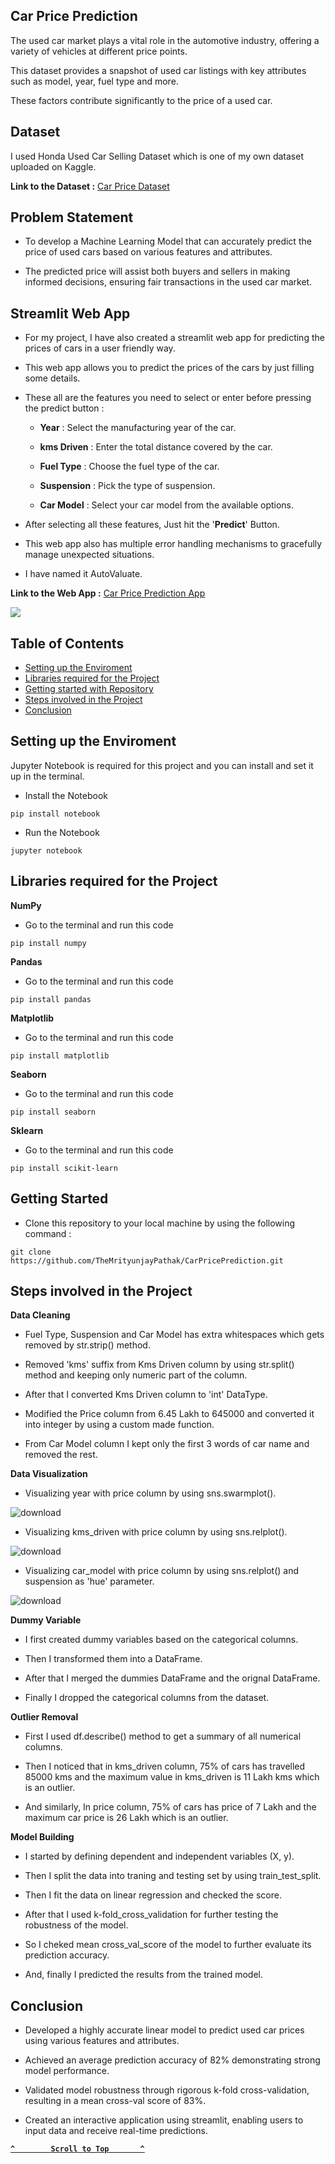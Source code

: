 ## Car Price Prediction

The used car market plays a vital role in the automotive industry, offering a variety of vehicles at different price points.

This dataset provides a snapshot of used car listings with key attributes such as model, year, fuel type and more.

These factors contribute significantly to the price of a used car.

## Dataset

I used Honda Used Car Selling Dataset which is one of my own dataset uploaded on Kaggle.

**Link to the Dataset :** [Car Price Dataset](https://www.kaggle.com/datasets/themrityunjaypathak/honda-car-selling)

## Problem Statement

- To develop a Machine Learning Model that can accurately predict the price of used cars based on various features and attributes.
  
- The predicted price will assist both buyers and sellers in making informed decisions, ensuring fair transactions in the used car market.

## Streamlit Web App

- For my project, I have also created a streamlit web app for predicting the prices of cars in a user friendly way.

- This web app allows you to predict the prices of the cars by just filling some details.

- These all are the features you need to select or enter before pressing the predict button :

  - **Year** : Select the manufacturing year of the car.
    
  - **kms Driven** : Enter the total distance covered by the car.
    
  - **Fuel Type** : Choose the fuel type of the car.
    
  - **Suspension** : Pick the type of suspension.
    
  - **Car Model** : Select your car model from the available options.

- After selecting all these features, Just hit the '**Predict**' Button.

- This web app also has multiple error handling mechanisms to gracefully manage unexpected situations.

- I have named it AutoValuate.

**Link to the Web App :** [Car Price Prediction App](https://car-price-prediction-using-lr.streamlit.app/)

<a href="https://car-price-prediction-using-lr.streamlit.app/"><img src="https://github.com/TheMrityunjayPathak/CarPricePrediction/assets/123563634/9c4ed16e-6741-48db-88ed-778c212ac380"/></a>

## Table of Contents

- [Setting up the Enviroment](#setting-up-the-enviroment)
- [Libraries required for the Project](#libraries-required-for-the-project)
- [Getting started with Repository](#getting-started)
- [Steps involved in the Project](#steps-involved-in-the-project)
- [Conclusion](#conclusion)

## Setting up the Enviroment

Jupyter Notebook is required for this project and you can install and set it up in the terminal.

- Install the Notebook
```
pip install notebook
```

- Run the Notebook
```
jupyter notebook
```

## Libraries required for the Project

**NumPy**

- Go to the terminal and run this code
```
pip install numpy
```

**Pandas**

- Go to the terminal and run this code
```
pip install pandas
```

**Matplotlib**

- Go to the terminal and run this code
```
pip install matplotlib
```

**Seaborn**

- Go to the terminal and run this code
```
pip install seaborn
```

**Sklearn**

- Go to the terminal and run this code
```
pip install scikit-learn
```

## Getting Started

- Clone this repository to your local machine by using the following command :
```
git clone https://github.com/TheMrityunjayPathak/CarPricePrediction.git
```

## Steps involved in the Project

**Data Cleaning**

- Fuel Type, Suspension and Car Model has extra whitespaces which gets removed by str.strip() method.

- Removed 'kms' suffix from Kms Driven column by using str.split() method and keeping only numeric part of the column.

- After that I converted Kms Driven column to 'int' DataType.

- Modified the Price column from 6.45 Lakh to 645000 and converted it into integer by using a custom made function.

- From Car Model column I kept only the first 3 words of car name and removed the rest.

**Data Visualization**

- Visualizing year with price column by using sns.swarmplot().

![download](https://github.com/TheMrityunjayPathak/CarPricePrediction/assets/123563634/5e23ec76-ebe0-4f42-9d72-24b881eceeff)

- Visualizing kms_driven with price column by using sns.relplot().

![download](https://github.com/TheMrityunjayPathak/CarPricePrediction/assets/123563634/3d7c4b1f-a2b3-47c7-8e0d-86c49aa80313)

- Visualizing car_model with price column by using sns.relplot() and suspension as 'hue' parameter.

![download](https://github.com/TheMrityunjayPathak/CarPricePrediction/assets/123563634/c5faa6d5-46ed-4995-82fe-ec042beca0e4)

**Dummy Variable**

- I first created dummy variables based on the categorical columns.

- Then I transformed them into a DataFrame.

- After that I merged the dummies DataFrame and the orignal DataFrame.

- Finally I dropped the categorical columns from the dataset.

**Outlier Removal**

- First I used df.describe() method to get a summary of all numerical columns.

- Then I noticed that in kms_driven column, 75% of cars has travelled 85000 kms and the maximum value in kms_driven is 11 Lakh kms which is an outlier.
  
- And similarly, In price column, 75% of cars has price of 7 Lakh and the maximum car price is 26 Lakh which is an outlier.

**Model Building**

- I started by defining dependent and independent variables (X, y).

- Then I split the data into traning and testing set by using train_test_split.

- Then I fit the data on linear regression and checked the score.

- After that I used k-fold_cross_validation for further testing the robustness of the model.

- So I cheked mean cross_val_score of the model to further evaluate its prediction accuracy.

- And, finally I predicted the results from the trained model.

## Conclusion

- Developed a highly accurate linear model to predict used car prices using various features and attributes.

- Achieved an average prediction accuracy of 82% demonstrating strong model performance.

- Validated model robustness through rigorous k-fold cross-validation, resulting in a mean cross-val score of 83%.

- Created an interactive application using streamlit, enabling users to input data and receive real-time predictions.

<div align='left'>
  
**[`^        Scroll to Top       ^`](#car-price-prediction)**

</div>
